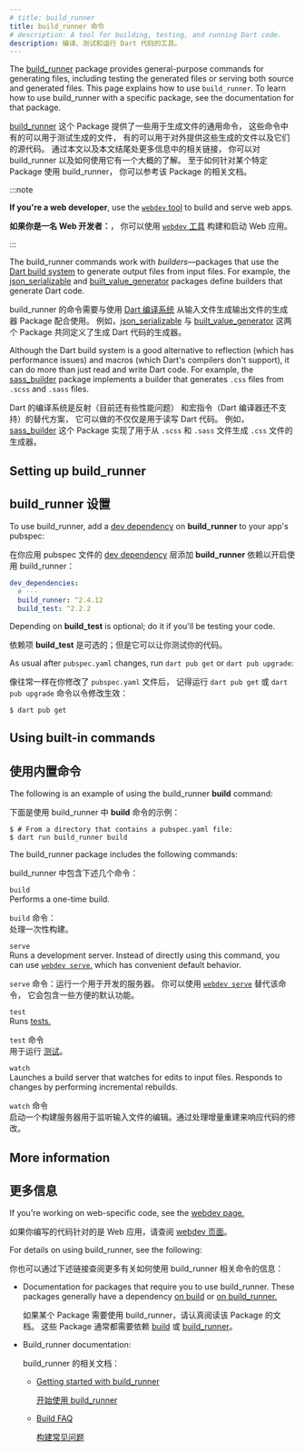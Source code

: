 ```yaml
---
# title: build_runner
title: build_runner 命令
# description: A tool for building, testing, and running Dart code.
description: 编译、测试和运行 Dart 代码的工具。
---
```


The [build_runner][] package provides general-purpose commands for
generating files, including testing the generated files
or serving both source and generated files.
This page explains how to use `build_runner`.
To learn how to use build_runner with a specific package,
see the documentation for that package.

[build_runner][] 这个 Package 提供了一些用于生成文件的通用命令，
这些命令中有的可以用于测试生成的文件，
有的可以用于对外提供这些生成的文件以及它们的源代码。
通过本文以及本文结尾处更多信息中的相关链接，
你可以对 build_runner 以及如何使用它有一个大概的了解。
至于如何针对某个特定 Package 使用 build_runner，
你可以参考该 Package 的相关文档。

:::note

**If you're a web developer**, use the [`webdev` tool][webdev] to
build and serve web apps.

**如果你是一名 Web 开发者：**，
你可以使用 [`webdev` 工具][webdev] 构建和启动 Web 应用。

:::

The build_runner commands work with _builders_—packages
that use the [Dart build system][build]
to generate output files from input files.
For example, the [json_serializable][] and [built_value_generator][]
packages define builders that generate Dart code.

build_runner 的命令需要与使用 [Dart 编译系统][build] 
从输入文件生成输出文件的生成器 Package 配合使用。
例如，[json_serializable][] 与 [built_value_generator][] 
这两个 Package 共同定义了生成 Dart 代码的生成器。

Although the Dart build system is a good alternative to
reflection (which has performance issues) and
macros (which Dart's compilers don't support),
it can do more than just read and write Dart code.
For example, the [sass_builder][] package implements a builder that
generates `.css` files from `.scss` and `.sass` files.

Dart 的编译系统是反射（目前还有些性能问题）
和宏指令（Dart 编译器还不支持）的替代方案，
它可以做的不仅仅是用于读写 Dart 代码。
例如，[sass_builder][] 这个 Package
实现了用于从 `.scss` 和 `.sass` 文件生成
`.css` 文件的生成器。

## Setting up build_runner

## build_runner 设置

To use build_runner, add a [dev dependency][] on **build_runner**
to your app's pubspec:

在你应用 pubspec 文件的 [dev dependency][] 层添加
**build_runner** 依赖以开启使用 build_runner：

<?code-excerpt "build_runner_usage/pubspec.yaml" from="dev_dependencies" to="build_test" replace="/args.*/# ···/g"?>
```yaml
dev_dependencies:
  # ···
  build_runner: ^2.4.12
  build_test: ^2.2.2
```

Depending on **build_test** is optional; do it if you'll be testing your code.

依赖项 **build_test** 是可选的；但是它可以让你测试你的代码。

As usual after `pubspec.yaml` changes, run `dart pub get` or `dart pub upgrade`:

像往常一样在你修改了 `pubspec.yaml` 文件后，
记得运行 `dart pub get` 或 `dart pub upgrade` 命令以令修改生效：

```console
$ dart pub get
```

## Using built-in commands

## 使用内置命令

The following is an example of using the build_runner **build** command:

下面是使用 build_runner 中 **build** 命令的示例：

```console
$ # From a directory that contains a pubspec.yaml file:
$ dart run build_runner build
```

The build_runner package includes the following commands:

build_runner 中包含下述几个命令：

`build`
<br> Performs a one-time build.

`build` 命令：
<br> 处理一次性构建。

`serve`
<br> Runs a development server.
  Instead of directly using this command,
  you can use [`webdev serve`,][webdev serve]
  which has convenient default behavior.

`serve` 命令：运行一个用于开发的服务器。
你可以使用 [`webdev serve`][webdev serve] 替代该命令，
它会包含一些方便的默认功能。

`test`
<br> Runs [tests.][tests]

`test` 命令
<br>用于运行 [测试][tests]。

`watch`
<br> Launches a build server that watches for edits to input files.
  Responds to changes by performing incremental rebuilds.

`watch` 命令
<br> 启动一个构建服务器用于监听输入文件的编辑。通过处理增量重建来响应代码的修改。

## More information

## 更多信息

If you're working on web-specific code,
see the [webdev page.][webdev]

如果你编写的代码针对的是 Web 应用，请查阅 [webdev 页面][webdev]。

For details on using build_runner, see the following:

你也可以通过下述链接查阅更多有关如何使用 build_runner 相关命令的信息：

- Documentation for packages that require you to use build_runner.
  These packages generally have a dependency
  [on build][] or [on build_runner.][]

  如果某个 Package 需要使用 build_runner，请认真阅读该 Package 的文档。
  这些 Package 通常都需要依赖
  [build][on build] 或 [build_runner][on build_runner.]。

- Build_runner documentation:

  build_runner 的相关文档：

  - [Getting started with build_runner][]

    [开始使用 build_runner][Getting started with build_runner]

  - [Build FAQ][]

    [构建常见问题][Build FAQ]

[build]: {{site.repo.dart.org}}/build
[Build FAQ]: {{site.repo.dart.org}}/build/blob/master/docs/faq.md
[build_runner]: {{site.pub-pkg}}/build_runner
[built_value_generator]: {{site.pub-pkg}}/built_value_generator
[dev dependency]: /tools/pub/dependencies#dev-dependencies
[Getting started with build_runner]: {{site.repo.dart.org}}/build/blob/master/docs/getting_started.md
[json_serializable]: {{site.pub-pkg}}/json_serializable
[on build]: {{site.pub-pkg}}?q=dependency%3Abuild
[on build_runner.]: {{site.pub-pkg}}?q=dependency%3Abuild_runner
[sass_builder]: {{site.pub-pkg}}/sass_builder
[tests]: /guides/testing
[webdev]: /tools/webdev
[webdev serve]: /tools/webdev#serve
